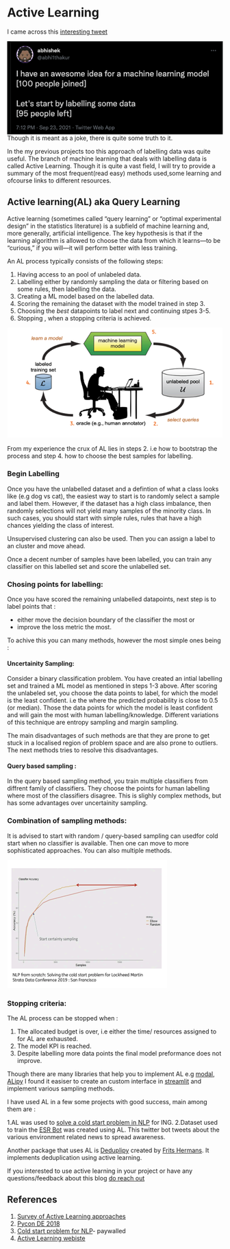 # Active Learning

I came across this [interesting tweet](https://twitter.com/abhi1thakur/status/1441088040873578500)

<img src="../images/abhi_labelling.png" alt="Labelling data" style="float: left; margin-right: 10px;"/>

Though it is meant as a joke, there is quite some truth to it.

In the my previous projects too this approach of labelling data was quite useful.
The branch of machine learning that deals with labelling data is called Active Learning.
Though it is quite a vast field, I will try to provide a summary of the most frequent(read easy) methods used,some learning and ofcourse links to different resources.

## Active learning(AL) aka Query Learning

Active learning (sometimes called “query learning” or “optimal experimental design” in the statistics literature) 
is a subfield of machine learning and, more generally, artificial intelligence. The key hypothesis is that if the learning algorithm is allowed to choose the data from which it learns—to be “curious,” if you will—it will perform better with less training.

An AL process typically consists of the following steps:

1. Having access to an pool of unlabeled data.
2. Labelling either by randomly sampling the data or filtering based on some rules, then labelling the data.
3. Creating a ML model based on the labelled data.
4. Scoring the remaining the dataset with the model trained in step 3.
5. Choosing the *best* datapoints to label next and continuing stpes 3-5.
6. Stopping , when a stopping criteria is achieved.

![Active Learning Process](../images/active_learning_process.png)

From my experience the crux of AL lies in steps 2. i.e how to bootstrap the process and step 4. how to choose the best samples for labelling.

### Begin Labelling

Once you have the unlabelled dataset and a defintion of what a class looks like (e.g dog vs cat), the easiest way to start is to randomly select a sample and label them.
However, if the dataset has a high class imbalance, then randomly selections will not yield many samples of the minority class. 
In such cases, you should start with simple rules, rules that have a high chances yielding the class of interest. 

Unsupervised clustering can also be used. Then you can assign a label to an cluster and move ahead.

Once a decent number of samples have been labelled, you can train any classifier on this labelled set and score the unlabelled set.

### Chosing points for labelling:

Once you have scored the remaining unlabelled datapoints, next step is to label points that :

* either move the decision boundary of the classifier the most  or 
* improve the loss metric the most.

To achive this you can many methods, however the most simple ones being :

#### Uncertainity Sampling:

Consider a binary classification problem. You have created an intial labelling set and trained a ML model as mentioned in steps 1-3 above.
After scoring the unlabeled set, you choose the data points to label, for which the model is the least confident.
i.e the where the predicted probability is close to 0.5 (or median). Those the data points for which the model is least confident and will gain the most with human labelling/knowledge. 
Different variations of this technique are entropy sampling and margin sampling.

The main disadvantages of such methods are that they are prone to get stuck in a localised region of problem space and are also prone to outliers.
The next methods tries to resolve this disadvantages.

#### Query based sampling :

In the query based sampling method, you train multiple classifiers from diffrent family of classifiers. They choose the points for human labelling where most of the classifiers disagree.
This is slighly complex methods, but has some advantages over uncertainity sampling. 

### Combination of sampling methods:

It is advised to start with random / query-based sampling can usedfor cold start when no classifier is available.
Then one can move to more sophisticated approaches. You can also multiple methods.

![sampling_combinations](../images/al_elbow_method.png)

### Stopping criteria:

The AL process can be stopped when :

1. The allocated budget is over, i.e either the time/ resources assigned to for AL are exhausted.
2. The model KPI is reached.
3. Despite labelling more data points the final model preformance does not improve.

Though there are many libraries that help you to implement AL e.g [modal](https://modal-python.readthedocs.io/en/latest/), [ALipy](https://github.com/NUAA-AL/ALiPy)
I found it easiser to create an custom interface in [streamlit](https://streamlit.io/) and implement various sampling methods.

I have used AL in a few some projects with good success, main among them are :

1.AL was used to [solve a cold start problem in NLP](youtube.com/watch?v=oyMawG0SlPU) for ING.
2.Dataset used to train the [ESR Bot](https://twitter.com/bot_esr) was created using AL.
This twitter bot tweets about the various environment related news to spread awareness.

Another package that uses AL is [Deduplipy](https://www.deduplipy.com/) created by [Frits Hermans](https://www.linkedin.com/in/frits-hermans-data-scientist/). 
It implements deduplication using active learning.

If you interested to use active learning in your project or have any questions/feedback about this blog [do reach out](../about.md)

## References

1. [Survey of Active Learning approaches](http://burrsettles.com/pub/settles.activelearning.pdf)
2. [Pycon DE 2018](https://www.youtube.com/watch?v=0efyjq5rWS4)
3. [Cold start problem for NLP](https://learning.oreilly.com/videos/strata-dataconference/9781492050520/9781492050520-video324208)- paywalled
4. [Active Learning webiste](http://active-learning.net/)